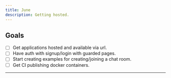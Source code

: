 ```yaml
---
title: June
description: Getting hosted.
---
```



## Goals

* [ ] Get applications hosted and available via url.
* [ ] Have auth with signup/login with guarded pages.
* [ ] Start creating examples for creating/joining a chat room.
* [ ] Get CI publishing docker containers.

---
